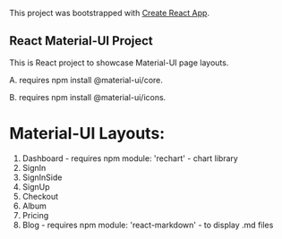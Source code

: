 This project was bootstrapped with [Create React App](https://github.com/facebook/create-react-app).

## React Material-UI Project

This is React project to showcase Material-UI page layouts.

A. requires npm install @material-ui/core.

B. requires npm install @material-ui/icons.

# Material-UI Layouts:

1. Dashboard - requires npm module: 'rechart' - chart library
2. SignIn
3. SignInSide
4. SignUp
5. Checkout
6. Album
7. Pricing
8. Blog - requires npm module: 'react-markdown' - to display .md files
